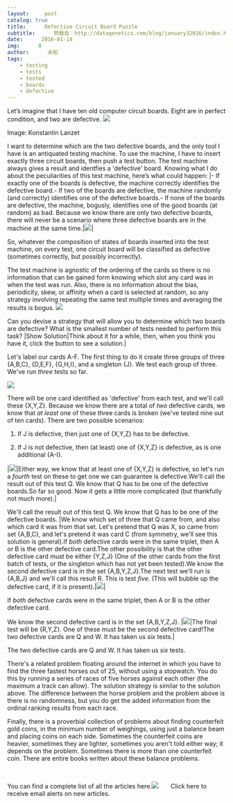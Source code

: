 ```yaml
---
layout:     post
catalog: true
title:      Defective Circuit Board Puzzle
subtitle:      转载自：http://datagenetics.com/blog/january32016/index.html
date:      2016-01-14
img:      0
author:      未知
tags:
    - testing
    - tests
    - tested
    - boards
    - defective
---
```









Let’s imagine that I have ten old computer circuit boards. Eight are in perfect condition, and two are defective.
![](http://datagenetics.com/blog/january32016/b.png)


Image: Konstantin Lanzet


I want to determine which are the two defective boards, and the only tool I have is an antiquated testing machine. To use the machine, I have to insert exactly three circuit boards, then push a test button. The test machine always gives a result and identfies a 'defective' board. Knowing what I do about the peculiarities of this test machine, here’s what could happen:
|- If exactly one of the boards is defective, the machine correctly identifies the defective board.- If two of the boards are defective, the machine randomly (and correctly) identifies one of the defective boards.- If none of the boards are defective, the machine, bogusly, identifies one of the good boards (at random) as bad. Because we know there are only two defective boards, there will never be a scenario where three defective boards are in the machine at the same time.|![](http://datagenetics.com/blog/january32016/tm.png)|

So, whatever the composition of states of boards inserted into the test machine, on every test, one circuit board will be classified as defective (sometimes correctly, but possibly incorrectly).

The test machine is agnostic of the ordering of the cards so there is no information that can be gained form knowing which slot any card was in when the test was run. Also, there is no information about the bias, periodicity, skew, or affinity when a card is selected at random, so any strategy involving repeating the same test multiple times and averaging the results is bogus.
![](http://datagenetics.com/blog/january32016/10.png)


Can you devise a strategy that will allow you to determine which two boards are defective? What is the smallest number of tests needed to perform this task?
|Show Solution|Think about it for a while, then, when you think you have it, click the button to see a solution.|

Let's label our cards A-F. The first thing to do it create three groups of three {A,B,C}, {D,E,F}, {G,H,I}, and a singleton {J}. We test each group of three. We've run *three* tests so far.

![](http://datagenetics.com/blog/january32016/t1.png)



There will be one card identified as 'defective' from each test, and we'll call these {X,Y,Z}. Because we know there are a total of *two* defective cards, we know that *at least* one of these three cards is broken (we've tested nine out of ten cards). There are two possible scenarios:

1. If J is defective, then just one of {X,Y,Z} has to be defective.

1. If J is not defective, then (at least) one of {X,Y,Z} is defective, as is one additional {A-I}.

|![](http://datagenetics.com/blog/january32016/t2.png)|Either way, we know that at least one of {X,Y,Z} is defective, so let's run a *fourth* test on these to get one we can guarantee is defective.We'll call the result out of this test Q. We know that Q has to be one of the defective boards.So far so good. Now it gets a little more complicated (but thankfully not much more).|

We'll call the result out of this test Q. We know that Q has to be one of the defective boards.
|We know which set of three that Q came from, and also which card it was from that set. Let's pretend that Q was X, so came from set {A,B,C}, and let's pretend it was card C (from symmetry, we'll see this solution is general).If *both* defective cards were in the same triplet, then A or B is the other defective card.The other possibility is that the other defective card must be either {Y,Z,J} (One of the other cards from the first batch of tests, or the singleton which has not yet been tested).We know the second defective card is in the set {A,B,Y,Z,J}.The next test we'll run is {A,B,J} and we'll call this result R. This is test *five*. (This will bubble up the defective card, if it is present).|![](http://datagenetics.com/blog/january32016/t3.png)|

If *both* defective cards were in the same triplet, then A or B is the other defective card.

We know the second defective card is in the set {A,B,Y,Z,J}.
|![](http://datagenetics.com/blog/january32016/t4.png)|The final test will be {R,Y,Z}. One of these must be the second defective card!The two defective cards are Q and W. It has taken us *six* tests.|

The two defective cards are Q and W. It has taken us *six* tests.

There's a related problem floating around the internet in which you have to find the three fastest horses out of 25, without using a stopwatch. You do this by running a series of races of five horses against each other (the maximum a track can allow). The solution strategy is similar to the solution above. The difference between the horse problem and the problem above is there is no randomness, but you do get the added information from the ordinal ranking results from each race.

Finally, there is a proverbial collection of problems about finding counterfeit gold coins, in the minimum number of weighings, using just a balance beam and placing coins on each side. Sometimes the counterfeit coins are heavier, sometimes they are lighter, sometimes you aren't told either way; it depends on the problem. Sometimes there is more than one counterfeit coin. There are entire books written about these balance problems. 






 

You can find a complete list of all the articles here.![](http://datagenetics.com/images/n.gif)
      Click here to receive email alerts on new articles.
